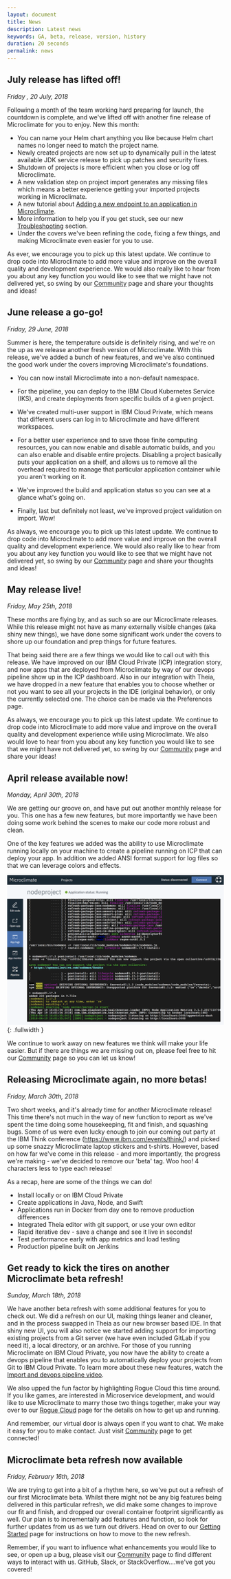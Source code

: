 ```yaml
---
layout: document
title: News
description: Latest news
keywords: GA, beta, release, version, history
duration: 20 seconds
permalink: news
---
```

## July release has lifted off!

*Friday , 20 July, 2018*

Following a month of the team working hard preparing for launch, the countdown is complete, and we've lifted off with another fine release of Microclimate for you to enjoy. New this month:

- You can name your Helm chart anything you like because Helm chart names no longer need to match the project name.
- Newly created projects are now set up to dynamically pull in the latest available JDK service release to pick up patches and security fixes.
- Shutdown of projects is more efficient when you close or log off Microclimate.
- A new validation step on project import generates any missing files which means a better experience getting your imported projects working in Microclimate.
- A new tutorial about [Adding a new endpoint to an application in Microclimate](https://pages.github.ibm.com/dev-ex/landing-pages/addendpoint).
- More information to help you if you get stuck, see our new  [Troubleshooting](./troubleshooting) section.
- Under the covers we've been refining the code, fixing a few things, and making Microclimate even easier for you to use.

As ever, we encourage you to pick up this latest update. We continue to drop code into Microclimate to add more value and improve on the overall quality and development experience. We would also really like to hear from you about any key function you would like to see that we might have not delivered yet, so swing by our [Community](./community) page and share your thoughts and ideas!

## June release a go-go!

*Friday, 29 June, 2018*

Summer is here, the temperature outside is definitely rising, and we're on the up as we release another fresh version of Microclimate. With this release, we've added a bunch of new features, and we've also continued the good work under the covers improving Microclimate's foundations.

- You can now install Microclimate into a non-default namespace.

- For the pipeline, you can deploy to the IBM Cloud Kubernetes Service (IKS), and create deployments from specific builds of a given project.

- We've created multi-user support in IBM Cloud Private, which means that different users can log in to Microclimate and have different workspaces.

- For a better user experience and to save those finite computing resources, you can now enable and disable automatic builds, and you can also enable and disable entire projects. Disabling a project basically puts your application on a shelf, and allows us to remove all the overhead required to manage that particular application container while you aren't working on it.

- We've improved the build and application status so you can see at a glance what's going on.

- Finally, last but definitely not least, we've improved project validation on import. Wow!

As always, we encourage you to pick up this latest update. We continue to drop code into Microclimate to add more value and improve on the overall quality and development experience. We would also really like to hear from you about any key function you would like to see that we might have not delivered yet, so swing by our [Community](./community) page and share your thoughts and ideas!

## May release live!

*Friday, May 25th, 2018*

These months are flying by, and as such so are our Microclimate releases. While this release might not have as many externally visible changes (aka shiny new things), we have done some significant work under the covers to shore up our foundation and prep things for future features.

That being said there are a few things we would like to call out with this release. We have improved on our IBM Cloud Private (ICP) integration story, and now apps that are deployed from Microclimate by way of our devops pipeline show up in the ICP dashboard. Also in our integration with Theia, we have dropped in a new feature that enables you to choose whether or not you want to see all your projects in the IDE (original behavior), or only the currently selected one. The choice can be made via the Preferences page.

As always, we encourage you to pick up this latest update. We continue to drop code into Microclimate to add more value and improve on the overall quality and development experience while using Microclimate. We also would love to hear from you about any key function you would like to see that we might have not delivered yet, so swing by our [Community](./community) page and share your ideas!

## April release available now!

*Monday, April 30th, 2018*

We are getting our groove on, and have put out another monthly release for you. This one has a few new features, but more importantly we have been doing some work behind the scenes to make our code more robust and clean.

One of the key features we added was the ability to use Microclimate running locally on your machine to create a pipeline running on ICP that can deploy your app. In addition we added ANSI format support for log files so that we can leverage colors and effects.

![Colors and effects](../images/colorsandeffects.png){: .fullwidth }

We continue to work away on new features we think will make your life easier. But if there are things we are missing out on, please feel free to hit our [Community](./community) page so you can let us know!


## Releasing Microclimate again, no more betas!

*Friday, March 30th, 2018*

Two short weeks, and it's already time for another Microclimate release! This time there's not much in the way of new function to report as we've spent the time doing some housekeeping, fit and finish, and squashing bugs. Some of us were even lucky enough to join our coming out party at the IBM Think conference (https://www.ibm.com/events/think/) and picked up some snazzy Microclimate laptop stickers and t-shirts. However, based on how far we've come in this release - and more importantly, the progress we're making - we've decided to remove our 'beta' tag. Woo hoo! 4 characters less to type each release!

As a recap, here are some of the things we can do!
- Install locally or on IBM Cloud Private
- Create applications in Java, Node, and Swift
- Applications run in Docker from day one to remove production differences
- Integrated Theia editor with git support, or use your own editor
- Rapid iterative dev - save a change and see it live in seconds!
- Test performance early with app metrics and load testing
- Production pipeline built on Jenkins

## Get ready to kick the tires on another Microclimate beta refresh!

*Sunday, March 18th, 2018*

We have another beta refresh with some additional features for you to check out. We did a refresh on our UI, making things leaner and cleaner, and in the process swapped in Theia as our new browser based IDE. In that shiny new UI,  you will also notice we started adding support for importing existing projects from a Git server (we have even included GitLab if you need it), a local directory, or an archive. For those of you running Microclimate on IBM Cloud Private, you now have the ability to create a devops pipeline that enables you to automatically deploy your projects from Git to IBM Cloud Private. To learn more about these new features, watch the <a href="#" data-video="videos/think-beta.mp4"  class='showVideo'>Import and devops pipeline video</a>.

We also upped the fun factor by highlighting Rogue Cloud this time around. If you like games, are interested in Microservice development, and would like to use Microclimate to marry those two things together, make your way over to our [Rogue Cloud](./roguecloud) page for the details on how to get up and running.

And remember, our virtual door is always open if you want to chat. We make it easy for you to make contact. Just visit [Community](./community) page to get connected!

## Microclimate beta refresh now available

*Friday, February 16th, 2018*

We are trying to get into a bit of a rhythm here, so we've put out a refresh of our first Microclimate beta. Whilst there might not be any big features being delivered in this particular refresh, we did make some changes to improve our fit and finish, and dropped our overall container footprint significantly as well. Our plan is to incrementally add features and function, so look for further updates from us as we turn out drivers. Head on over to our [Getting Started](./gettingstarted) page for instructions on how to move to the new refresh.

Remember, if you want to influence what enhancements you would like to see, or open up a bug, please visit our [Community](./community) page to find different ways to interact with us. GitHub, Slack, or StackOverflow....we've got you covered!
